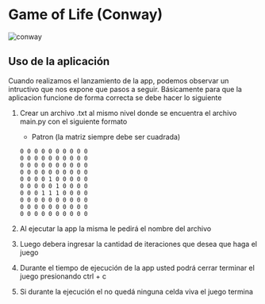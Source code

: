 # Game of Life (Conway)

![conway](https://upload.wikimedia.org/wikipedia/commons/thumb/6/64/Game_of_life_Simkin_glider_gun.svg/749px-Game_of_life_Simkin_glider_gun.svg.png)

## Uso de la aplicación

Cuando realizamos el lanzamiento de la app, podemos observar un intructivo que nos expone que pasos a seguir. Básicamente para que la aplicacion funcione de forma correcta se debe hacer lo siguiente

1. Crear un archivo .txt al mismo nivel donde se encuentra el archivo main.py con el siguiente formato
    - Patron (la matriz siempre debe ser cuadrada)
    ```
    0 0 0 0 0 0 0 0 0 0
    0 0 0 0 0 0 0 0 0 0
    0 0 0 0 0 0 0 0 0 0
    0 0 0 0 0 0 0 0 0 0
    0 0 0 0 1 0 0 0 0 0
    0 0 0 0 0 1 0 0 0 0
    0 0 0 1 1 1 0 0 0 0
    0 0 0 0 0 0 0 0 0 0
    0 0 0 0 0 0 0 0 0 0
    0 0 0 0 0 0 0 0 0 0
    ```
2. Al ejecutar la app la misma le pedirá el nombre del archivo

3. Luego debera ingresar la cantidad de iteraciones que desea que haga el juego

4. Durante el tiempo de ejecución de la app usted podrá cerrar terminar el juego presionando ctrl + c

5. Si durante la ejecución el no quedá ninguna celda viva el juego termina